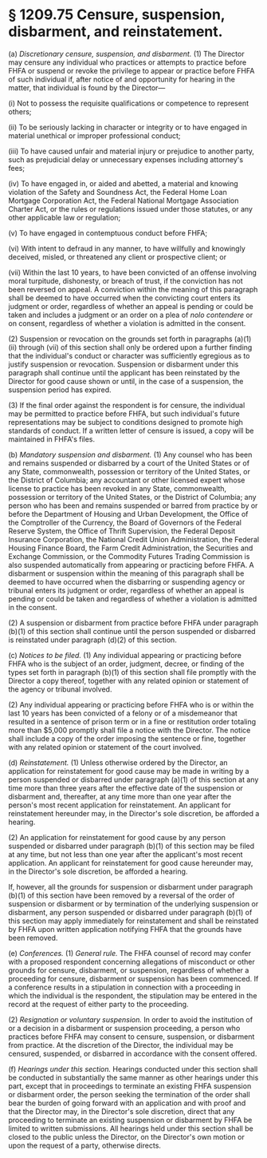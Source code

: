# § 1209.75   Censure, suspension, disbarment, and reinstatement.

(a) *Discretionary censure, suspension, and disbarment.* (1) The Director may censure any individual who practices or attempts to practice before FHFA or suspend or revoke the privilege to appear or practice before FHFA of such individual if, after notice of and opportunity for hearing in the matter, that individual is found by the Director—


(i) Not to possess the requisite qualifications or competence to represent others;


(ii) To be seriously lacking in character or integrity or to have engaged in material unethical or improper professional conduct;


(iii) To have caused unfair and material injury or prejudice to another party, such as prejudicial delay or unnecessary expenses including attorney's fees;


(iv) To have engaged in, or aided and abetted, a material and knowing violation of the Safety and Soundness Act, the Federal Home Loan Mortgage Corporation Act, the Federal National Mortgage Association Charter Act, or the rules or regulations issued under those statutes, or any other applicable law or regulation;


(v) To have engaged in contemptuous conduct before FHFA;


(vi) With intent to defraud in any manner, to have willfully and knowingly deceived, misled, or threatened any client or prospective client; or


(vii) Within the last 10 years, to have been convicted of an offense involving moral turpitude, dishonesty, or breach of trust, if the conviction has not been reversed on appeal. A conviction within the meaning of this paragraph shall be deemed to have occurred when the convicting court enters its judgment or order, regardless of whether an appeal is pending or could be taken and includes a judgment or an order on a plea of *nolo contendere* or on consent, regardless of whether a violation is admitted in the consent.


(2) Suspension or revocation on the grounds set forth in paragraphs (a)(1)(ii) through (vii) of this section shall only be ordered upon a further finding that the individual's conduct or character was sufficiently egregious as to justify suspension or revocation. Suspension or disbarment under this paragraph shall continue until the applicant has been reinstated by the Director for good cause shown or until, in the case of a suspension, the suspension period has expired.


(3) If the final order against the respondent is for censure, the individual may be permitted to practice before FHFA, but such individual's future representations may be subject to conditions designed to promote high standards of conduct. If a written letter of censure is issued, a copy will be maintained in FHFA's files.


(b) *Mandatory suspension and disbarment.* (1) Any counsel who has been and remains suspended or disbarred by a court of the United States or of any State, commonwealth, possession or territory of the United States, or the District of Columbia; any accountant or other licensed expert whose license to practice has been revoked in any State, commonwealth, possession or territory of the United States, or the District of Columbia; any person who has been and remains suspended or barred from practice by or before the Department of Housing and Urban Development, the Office of the Comptroller of the Currency, the Board of Governors of the Federal Reserve System, the Office of Thrift Supervision, the Federal Deposit Insurance Corporation, the National Credit Union Administration, the Federal Housing Finance Board, the Farm Credit Administration, the Securities and Exchange Commission, or the Commodity Futures Trading Commission is also suspended automatically from appearing or practicing before FHFA. A disbarment or suspension within the meaning of this paragraph shall be deemed to have occurred when the disbarring or suspending agency or tribunal enters its judgment or order, regardless of whether an appeal is pending or could be taken and regardless of whether a violation is admitted in the consent.


(2) A suspension or disbarment from practice before FHFA under paragraph (b)(1) of this section shall continue until the person suspended or disbarred is reinstated under paragraph (d)(2) of this section.


(c) *Notices to be filed.* (1) Any individual appearing or practicing before FHFA who is the subject of an order, judgment, decree, or finding of the types set forth in paragraph (b)(1) of this section shall file promptly with the Director a copy thereof, together with any related opinion or statement of the agency or tribunal involved.


(2) Any individual appearing or practicing before FHFA who is or within the last 10 years has been convicted of a felony or of a misdemeanor that resulted in a sentence of prison term or in a fine or restitution order totaling more than $5,000 promptly shall file a notice with the Director. The notice shall include a copy of the order imposing the sentence or fine, together with any related opinion or statement of the court involved.


(d) *Reinstatement.* (1) Unless otherwise ordered by the Director, an application for reinstatement for good cause may be made in writing by a person suspended or disbarred under paragraph (a)(1) of this section at any time more than three years after the effective date of the suspension or disbarment and, thereafter, at any time more than one year after the person's most recent application for reinstatement. An applicant for reinstatement hereunder may, in the Director's sole discretion, be afforded a hearing.


(2) An application for reinstatement for good cause by any person suspended or disbarred under paragraph (b)(1) of this section may be filed at any time, but not less than one year after the applicant's most recent application. An applicant for reinstatement for good cause hereunder may, in the Director's sole discretion, be afforded a hearing.


If, however, all the grounds for suspension or disbarment under paragraph (b)(1) of this section have been removed by a reversal of the order of suspension or disbarment or by termination of the underlying suspension or disbarment, any person suspended or disbarred under paragraph (b)(1) of this section may apply immediately for reinstatement and shall be reinstated by FHFA upon written application notifying FHFA that the grounds have been removed.


(e) *Conferences.* (1) *General rule.* The FHFA counsel of record may confer with a proposed respondent concerning allegations of misconduct or other grounds for censure, disbarment, or suspension, regardless of whether a proceeding for censure, disbarment or suspension has been commenced. If a conference results in a stipulation in connection with a proceeding in which the individual is the respondent, the stipulation may be entered in the record at the request of either party to the proceeding.


(2) *Resignation or voluntary suspension.* In order to avoid the institution of or a decision in a disbarment or suspension proceeding, a person who practices before FHFA may consent to censure, suspension, or disbarment from practice. At the discretion of the Director, the individual may be censured, suspended, or disbarred in accordance with the consent offered.


(f) *Hearings under this section.* Hearings conducted under this section shall be conducted in substantially the same manner as other hearings under this part, except that in proceedings to terminate an existing FHFA suspension or disbarment order, the person seeking the termination of the order shall bear the burden of going forward with an application and with proof and that the Director may, in the Director's sole discretion, direct that any proceeding to terminate an existing suspension or disbarment by FHFA be limited to written submissions. All hearings held under this section shall be closed to the public unless the Director, on the Director's own motion or upon the request of a party, otherwise directs.




